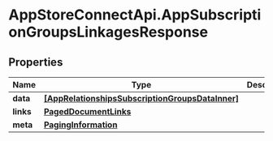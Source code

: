 # AppStoreConnectApi.AppSubscriptionGroupsLinkagesResponse

## Properties

Name | Type | Description | Notes
------------ | ------------- | ------------- | -------------
**data** | [**[AppRelationshipsSubscriptionGroupsDataInner]**](AppRelationshipsSubscriptionGroupsDataInner.md) |  | 
**links** | [**PagedDocumentLinks**](PagedDocumentLinks.md) |  | 
**meta** | [**PagingInformation**](PagingInformation.md) |  | [optional] 


